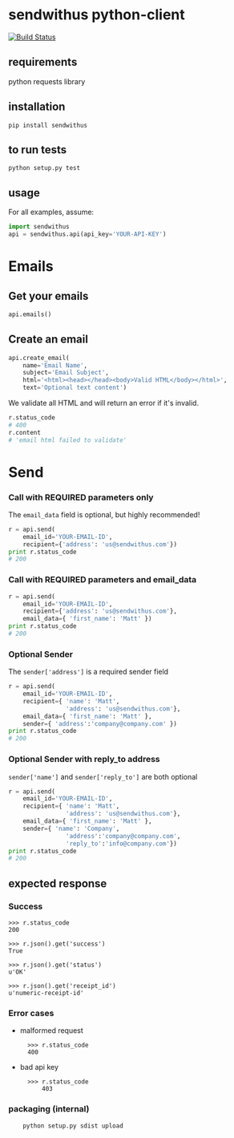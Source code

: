 sendwithus python-client
========================

[![Build Status](https://travis-ci.org/sendwithus/sendwithus_python.png)](https://travis-ci.org/sendwithus/sendwithus_python)

## requirements
python requests library

## installation
	pip install sendwithus

## to run tests
	python setup.py test 

## usage

For all examples, assume:
```python
import sendwithus
api = sendwithus.api(api_key='YOUR-API-KEY')
```

# Emails

## Get your emails

```python
api.emails()
```

## Create an email

```python
api.create_email(
    name='Email Name',
    subject='Email Subject',
    html='<html><head></head><body>Valid HTML</body></html>',
    text='Optional text content')
```

We validate all HTML and will return an error if it's invalid.

```python
r.status_code
# 400
r.content
# 'email html failed to validate'
```

# Send

### Call with REQUIRED parameters only
The `email_data` field is optional, but highly recommended!

```python
r = api.send(
    email_id='YOUR-EMAIL-ID',
    recipient={'address': 'us@sendwithus.com'})
print r.status_code
# 200
```

### Call with REQUIRED parameters and email_data
```python
r = api.send(
    email_id='YOUR-EMAIL-ID',
    recipient={'address': 'us@sendwithus.com'},
    email_data={ 'first_name': 'Matt' })
print r.status_code
# 200
```

### Optional Sender
The `sender['address']` is a required sender field

```python
r = api.send(
    email_id='YOUR-EMAIL-ID',
    recipient={ 'name': 'Matt',
                'address': 'us@sendwithus.com'},
    email_data={ 'first_name': 'Matt' },
    sender={ 'address':'company@company.com' })
print r.status_code
# 200
```

### Optional Sender with reply_to address
`sender['name']` and `sender['reply_to']` are both optional

```python
r = api.send(
    email_id='YOUR-EMAIL-ID',
    recipient={ 'name': 'Matt',
                'address': 'us@sendwithus.com'},
    email_data={ 'first_name': 'Matt' },
    sender={ 'name': 'Company',
                'address':'company@company.com',
                'reply_to':'info@company.com'})
print r.status_code
# 200
```

## expected response

### Success 
	>>> r.status_code
	200

	>>> r.json().get('success')
	True

	>>> r.json().get('status')
	u'OK'

	>>> r.json().get('receipt_id')
	u'numeric-receipt-id'

### Error cases
* malformed request
	
		>>> r.status_code
		400

* bad api key

		>>> r.status_code    
	    	403

### packaging (internal)
        python setup.py sdist upload


